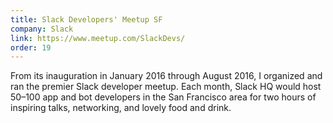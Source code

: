 ```yaml
---
title: Slack Developers' Meetup SF
company: Slack
link: https://www.meetup.com/SlackDevs/
order: 19
---
```


From its inauguration in January 2016 through August 2016, I organized and ran the premier Slack developer meetup. Each month, Slack HQ would host 50–100 app and bot developers in the San Francisco area for two hours of inspiring talks, networking, and lovely food and drink.